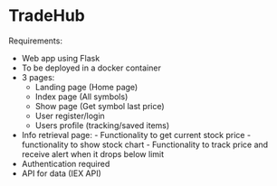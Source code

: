 # TradeHub

Requirements:

- Web app using Flask
- To be deployed in a docker container
- 3 pages: 
  	- Landing page (Home page)
  	- Index page (All symbols)
  	- Show page (Get symbol last price)
  	- User register/login 
  	- Users profile (tracking/saved items)
- Info retrieval page:
      - Functionality to get current stock price
      - functionality to show stock chart
      - Functionality to track price and receive alert when it drops below limit
- Authentication required 
- API for data (IEX API)


